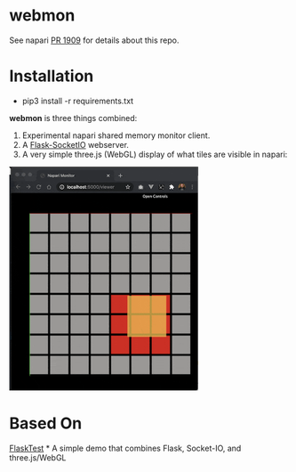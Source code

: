 # webmon

See napari [PR 1909](https://github.com/napari/napari/pull/1909) for details about this repo.

# Installation

* pip3 install -r requirements.txt

**webmon** is three things combined:
1. Experimental napari shared memory monitor client.
2. A [Flask-SocketIO](https://flask-socketio.readthedocs.io/en/latest/) webserver.
3. A very simple three.js (WebGL) display of what tiles are visible in napari:

![](images/screenshot.png)

# Based On
[FlaskTest](https://github.com/ageller/FlaskTest)
    * A simple demo that combines Flask, Socket-IO, and three.js/WebGL
